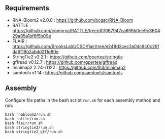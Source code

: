 
## Requirements

* RNA-Bloom2 v2.0.0 : https://github.com/bcgsc/RNA-Bloom
* RATTLE : https://github.com/comprna/RATTLE/tree/d0f067947ca666b0ee9c360429a85a1bf6f5b09e
* FLAIR : https://github.com/BrooksLabUCSC/flair/tree/e248d2cec3a0dc8c0c291da6f19b2abdd211d80e
* StringTie2 v2.2.1 : https://github.com/gpertea/stringtie
* gffread v0.12.7 : https://github.com/gpertea/gffread
* minimap2 2.24-r1122 : https://github.com/lh3/minimap2
* samtools v1.14 : https://github.com/samtools/samtools

## Assembly

Configure file paths in the bash script `run.sh` for each assembly method and run:

```
bash rnabloom2/run.sh
bash rattle/run.sh
bash flair/run.sh
bash stringtie2/run.sh
bash stringtie2_gtf/run.sh
```

